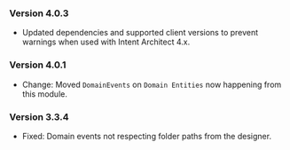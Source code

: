 ### Version 4.0.3

- Updated dependencies and supported client versions to prevent warnings when used with Intent Architect 4.x.

### Version 4.0.1

- Change: Moved `DomainEvents` on `Domain Entities` now happening from this module.


### Version 3.3.4

- Fixed: Domain events not respecting folder paths from the designer.